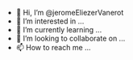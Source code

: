 - 👋 Hi, I’m @jeromeEliezerVanerot
- 👀 I’m interested in ...
- 🌱 I’m currently learning ...
- 💞️ I’m looking to collaborate on ...
- 📫 How to reach me ...

<!---
jeromeEliezerVanerot/jeromeEliezerVanerot is a ✨ special ✨ repository because its `README.md` (this file) appears on your GitHub profile.
You can click the Preview link to take a look at your changes.
--->
